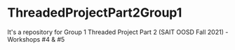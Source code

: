 # ThreadedProjectPart2Group1
It's a repository for Group 1 Threaded Project Part 2 (SAIT OOSD Fall 2021) - Workshops #4 &amp; #5
